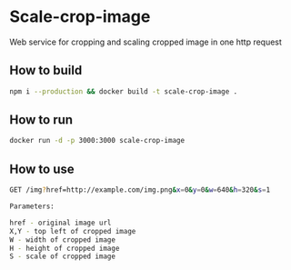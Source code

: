 # Scale-crop-image
Web service for cropping and scaling cropped image in one http request

## How to build

```sh
npm i --production && docker build -t scale-crop-image .
```

## How to run

```sh
docker run -d -p 3000:3000 scale-crop-image
```

## How to use

```sh
GET /img?href=http://example.com/img.png&x=0&y=0&w=640&h=320&s=1
```

```sh
Parameters:

href - original image url
X,Y - top left of cropped image
W - width of cropped image
H - height of cropped image
S - scale of cropped image
```

